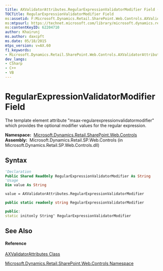 ```yaml
---
title: AXValidatorAttributes.RegularExpressionValidatorModifier Field (Microsoft.Dynamics.Retail.SharePoint.Web.Controls)
TOCTitle: RegularExpressionValidatorModifier Field
ms:assetid: F:Microsoft.Dynamics.Retail.SharePoint.Web.Controls.AXValidatorAttributes.RegularExpressionValidatorModifier
ms:mtpsurl: https://technet.microsoft.com/library/microsoft.dynamics.retail.sharepoint.web.controls.axvalidatorattributes.regularexpressionvalidatormodifier(v=AX.60)
ms:contentKeyID: 62204710
author: Khairunj
ms.author: daxcpft
ms.date: 05/18/2015
mtps_version: v=AX.60
f1_keywords:
- Microsoft.Dynamics.Retail.SharePoint.Web.Controls.AXValidatorAttributes.RegularExpressionValidatorModifier
dev_langs:
- CSharp
- C++
- VB
---
```


# RegularExpressionValidatorModifier Field

The template element attribute "msax-regularexpressionvalidatormodifier" which provides the optional modifier values for the regular expression.

**Namespace:**  [Microsoft.Dynamics.Retail.SharePoint.Web.Controls](microsoft-dynamics-retail-sharepoint-web-controls-namespace.md)  
**Assembly:**  Microsoft.Dynamics.Retail.SP.Web.Controls (in Microsoft.Dynamics.Retail.SP.Web.Controls.dll)

## Syntax

``` vb
'Declaration
Public Shared ReadOnly RegularExpressionValidatorModifier As String
'Usage
Dim value As String

value = AXValidatorAttributes.RegularExpressionValidatorModifier
```

``` csharp
public static readonly string RegularExpressionValidatorModifier
```

``` c++
public:
static initonly String^ RegularExpressionValidatorModifier
```

## See Also

#### Reference

[AXValidatorAttributes Class](axvalidatorattributes-class-microsoft-dynamics-retail-sharepoint-web-controls.md)

[Microsoft.Dynamics.Retail.SharePoint.Web.Controls Namespace](microsoft-dynamics-retail-sharepoint-web-controls-namespace.md)

